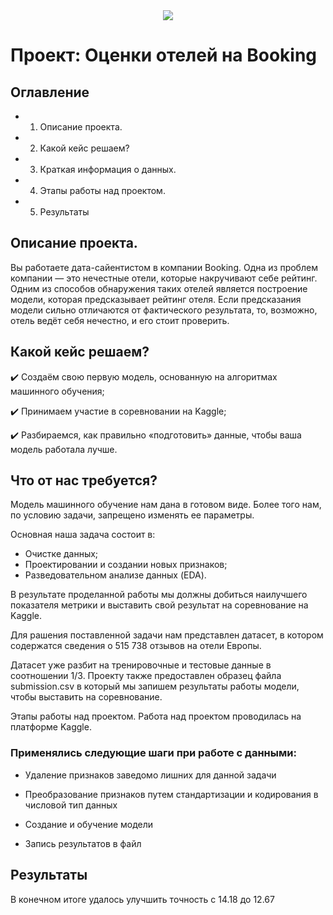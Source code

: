 


<center> <img src="https://serm-expert.ru/wp-content/uploads/2022/02/booking-1-1.jpg"> </center>


# Проект: Оценки отелей на Booking

## Оглавление
* 1) Описание проекта.
* 2) Какой кейс решаем?
* 3) Краткая информация о данных.
* 4) Этапы работы над проектом.
* 5) Результаты
## Описание проекта.
Вы работаете дата-сайентистом в компании Booking. Одна из проблем компании — это нечестные отели, которые накручивают себе рейтинг. Одним из способов обнаружения таких отелей является построение модели, которая предсказывает рейтинг отеля. Если предсказания модели сильно отличаются от фактического результата, то, возможно, отель ведёт себя нечестно, и его стоит проверить.

## Какой кейс решаем?
✔️ Создаём свою первую модель, основанную на алгоритмах машинного обучения;

✔️ Принимаем участие в соревновании на Kaggle;

✔️ Разбираемся,  как правильно «подготовить» данные, чтобы ваша модель работала лучше.

## Что от нас требуется?

Модель машинного обучение нам дана в готовом виде. Более того нам, по условию задачи, запрещено изменять ее параметры.

Основная наша задача состоит в:

* Очистке данных;
* Проектировании  и создании новых признаков;
* Разведовательном анализе данных (EDA).

В результате проделанной работы мы должны добиться наилучшего показателя метрики и выставить свой результат на соревнование на Kaggle.

Для рашения поставленной задачи нам представлен датасет, в котором содержатся сведения о 515 738 отзывов на отели Европы.

Датасет уже разбит на тренировочные и тестовые данные в соотношении 1/3. Проекту также предоставлен образец файла submission.csv в который мы запишем результаты работы модели, чтобы выставить на соревнование.

Этапы работы над проектом.
Работа над проектом проводилась на платформе Kaggle. 

### Применялись следующие шаги при работе с данными:

* Удаление признаков заведомо лишних для данной задачи

* Преобразование признаков путем стандартизации и кодирования в числовой тип данных

* Создание и обучение модели

* Запись результатов в файл

## Результаты
В конечном итоге удалось улучшить точность с 14.18 до 12.67